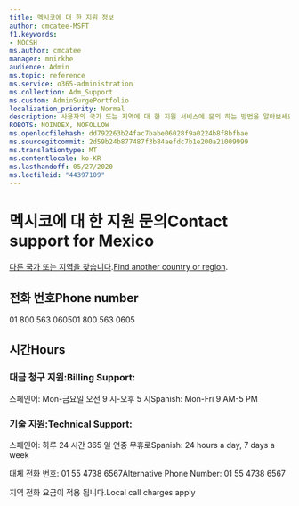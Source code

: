 ```yaml
---
title: 멕시코에 대 한 지원 정보
author: cmcatee-MSFT
f1.keywords:
- NOCSH
ms.author: cmcatee
manager: mnirkhe
audience: Admin
ms.topic: reference
ms.service: o365-administration
ms.collection: Adm_Support
ms.custom: AdminSurgePortfolio
localization_priority: Normal
description: 사용자의 국가 또는 지역에 대 한 지원 서비스에 문의 하는 방법을 알아보세요.
ROBOTS: NOINDEX, NOFOLLOW
ms.openlocfilehash: dd792263b24fac7babe06028f9a0224b8f8bfbae
ms.sourcegitcommit: 2d59b24b877487f3b84aefdc7b1e200a21009999
ms.translationtype: MT
ms.contentlocale: ko-KR
ms.lasthandoff: 05/27/2020
ms.locfileid: "44397109"
---
```

# <a name="contact-support-for-mexico"></a><span data-ttu-id="c207b-103">멕시코에 대 한 지원 문의</span><span class="sxs-lookup"><span data-stu-id="c207b-103">Contact support for Mexico</span></span>

<span data-ttu-id="c207b-104">[다른 국가 또는 지역을 찾습니다](../contact-support-for-business-products.md).</span><span class="sxs-lookup"><span data-stu-id="c207b-104">[Find another country or region](../contact-support-for-business-products.md).</span></span>

## <a name="phone-number"></a><span data-ttu-id="c207b-105">전화 번호</span><span class="sxs-lookup"><span data-stu-id="c207b-105">Phone number</span></span>
<span data-ttu-id="c207b-106">01 800 563 0605</span><span class="sxs-lookup"><span data-stu-id="c207b-106">01 800 563 0605</span></span>

## <a name="hours"></a><span data-ttu-id="c207b-107">시간</span><span class="sxs-lookup"><span data-stu-id="c207b-107">Hours</span></span>
### <a name="billing-support"></a><span data-ttu-id="c207b-108">대금 청구 지원:</span><span class="sxs-lookup"><span data-stu-id="c207b-108">Billing Support:</span></span>

<span data-ttu-id="c207b-109">스페인어: Mon-금요일 오전 9 시-오후 5 시</span><span class="sxs-lookup"><span data-stu-id="c207b-109">Spanish: Mon-Fri 9 AM-5 PM</span></span>

### <a name="technical-support"></a><span data-ttu-id="c207b-110">기술 지원:</span><span class="sxs-lookup"><span data-stu-id="c207b-110">Technical Support:</span></span>

<span data-ttu-id="c207b-111">스페인어: 하루 24 시간 365 일 연중 무휴로</span><span class="sxs-lookup"><span data-stu-id="c207b-111">Spanish: 24 hours a day, 7 days a week</span></span>

<span data-ttu-id="c207b-112">대체 전화 번호: 01 55 4738 6567</span><span class="sxs-lookup"><span data-stu-id="c207b-112">Alternative Phone Number: 01 55 4738 6567</span></span>

<span data-ttu-id="c207b-113">지역 전화 요금이 적용 됩니다.</span><span class="sxs-lookup"><span data-stu-id="c207b-113">Local call charges apply</span></span>
